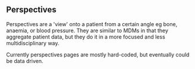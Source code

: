 ## Perspectives

Perspectives are a 'view' onto a patient from a certain angle eg bone, anaemia, or
blood pressure. They are similar to MDMs in that they aggregate patient data, but they do it
in a more focused and less multidisciplinary way.

Currently perspectives pages are mostly hard-coded, but eventually could be data driven.
